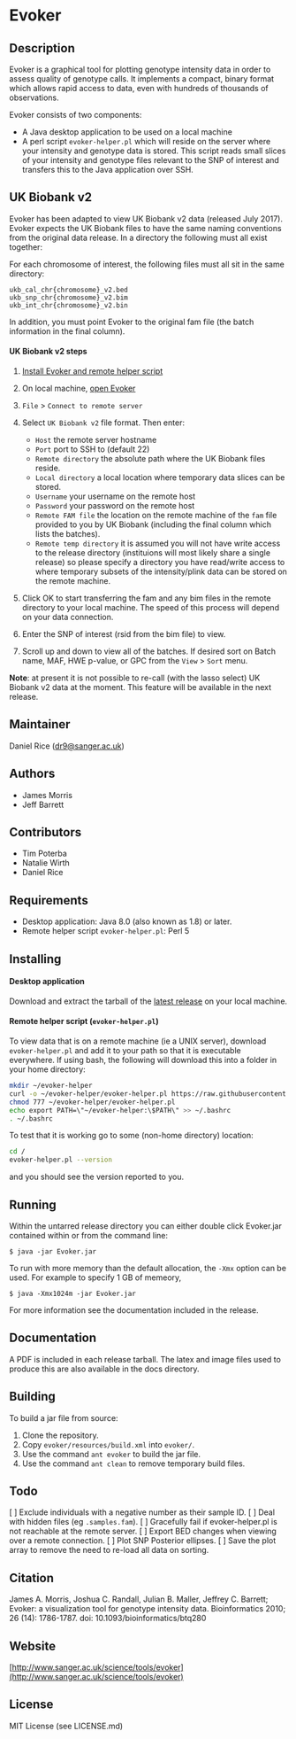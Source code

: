Evoker
======

Description
-----------
Evoker is a graphical tool for plotting genotype intensity data in order to assess quality of genotype calls. It implements a compact, binary format which allows rapid access to data, even with hundreds of thousands of observations.

Evoker consists of two components:

* A Java desktop application to be used on a local machine
* A perl script `evoker-helper.pl` which will reside on the server where your intensity and genotype data is stored. This script reads small slices of your intensity and genotype files relevant to the SNP of interest and transfers this to the Java application over SSH.

UK Biobank v2
-------------
Evoker has been adapted to view UK Biobank v2 data (released July 2017). Evoker expects the UK Biobank files to have the same naming conventions from the original data release. In a directory the following must all exist together:

For each chromosome of interest, the following files must all sit in the same directory:

```
ukb_cal_chr{chromosome}_v2.bed
ukb_snp_chr{chromosome}_v2.bim
ukb_int_chr{chromosome}_v2.bin
```

In addition, you must point Evoker to the original fam file (the batch information in the final column).

#### UK Biobank v2 steps

1. [Install Evoker and remote helper script](https://github.com/wtsi-medical-genomics/evoker#installing)
2. On local machine, [open Evoker](https://github.com/wtsi-medical-genomics/evoker#running)
3. `File` > `Connect to remote server`
4. Select `UK Biobank v2` file format. Then enter:

    * `Host` the remote server hostname
    * `Port` port to SSH to (default 22)
    * `Remote directory` the absolute path where the UK Biobank files reside.
    * `Local directory` a local location where temporary data slices can be stored.
    * `Username` your username on the remote host
    * `Password` your password on the remote host
    * `Remote FAM file` the location on the remote machine of the `fam` file provided to you by UK Biobank (including the final column which lists the batches).
    * `Remote temp directory` it is assumed you will not have write access to the release directory (instituions will most likely share a single release) so please specify a directory you have read/write access to where temporary subsets of the intensity/plink data can be stored on the remote machine.

5. Click OK to start transferring the fam and any bim files in the remote directory to your local machine. The speed of this process will depend on your data connection.
6. Enter the SNP of interest (rsid from the bim file) to view.
7. Scroll up and down to view all of the batches. If desired sort on Batch name, MAF, HWE p-value, or GPC from the `View` > `Sort` menu.

**Note**: at present it is not possible to re-call (with the lasso select) UK Biobank v2 data at the moment. This feature will be available in the next release.



Maintainer
----------
Daniel Rice (dr9@sanger.ac.uk)

Authors
-------
* James Morris
* Jeff Barrett

Contributors
------------
* Tim Poterba
* Natalie Wirth
* Daniel Rice

Requirements
------------
* Desktop application: Java 8.0 (also known as 1.8) or later.
* Remote helper script `evoker-helper.pl`: Perl 5

Installing
----------
#### Desktop application
Download and extract the tarball of the [latest release](https://github.com/wtsi-medical-genomics/evoker/releases) on your local machine.

#### Remote helper script (`evoker-helper.pl`)
To view data that is on a remote machine (ie a UNIX server), download `evoker-helper.pl` and add it to your path so that it is executable everywhere. If using bash, the following will download this into a folder in your home directory:

```bash
mkdir ~/evoker-helper
curl -o ~/evoker-helper/evoker-helper.pl https://raw.githubusercontent.com/wtsi-medical-genomics/evoker/master/src/resources/evoker-helper.pl
chmod 777 ~/evoker-helper/evoker-helper.pl
echo export PATH=\"~/evoker-helper:\$PATH\" >> ~/.bashrc
. ~/.bashrc
```

To test that it is working go to some (non-home directory) location:

```bash
cd /
evoker-helper.pl --version
```

and you should see the version reported to you.


Running
-------
Within the untarred release directory you can either double click Evoker.jar contained within or from the command line:

```
$ java -jar Evoker.jar
```

To run with more memory than the default allocation, the ```-Xmx``` option can be used. For example to specify 1 GB of memeory,

```
$ java -Xmx1024m -jar Evoker.jar
```

For more information see the documentation included in the release.

Documentation
-------------
A PDF is included in each release tarball. The latex and image files used to produce this are also available in the docs directory.

Building
--------
To build a jar file from source:

1. Clone the repository.
2. Copy ```evoker/resources/build.xml``` into ```evoker/```.
3. Use the command ```ant evoker``` to build the jar file.
4. Use the command ```ant clean``` to remove temporary build files.

Todo
----
[ ] Exclude individuals with a negative number as their sample ID.
[ ] Deal with hidden files (eg `.samples.fam`).
[ ] Gracefully fail if evoker-helper.pl is not reachable at the remote server.
[ ] Export BED changes when viewing over a remote connection.
[ ] Plot SNP Posterior ellipses.
[ ] Save the plot array to remove the need to re-load all data on sorting.

Citation
--------
James A. Morris, Joshua C. Randall, Julian B. Maller, Jeffrey C. Barrett; Evoker: a visualization tool for genotype intensity data. Bioinformatics 2010; 26 (14): 1786-1787. doi: 10.1093/bioinformatics/btq280

Website
-------
[http://www.sanger.ac.uk/science/tools/evoker](http://www.sanger.ac.uk/science/tools/evoker)

License
-------
MIT License (see LICENSE.md)